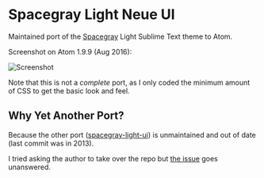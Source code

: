 # Spacegray Light Neue UI

Maintained port of the [Spacegray](http://kkga.github.io/spacegray) Light Sublime Text theme to Atom.

Screenshot on Atom 1.9.9 (Aug 2016):

![Screenshot](https://raw.githubusercontent.com/sonph/spacegray-light-neue-ui/master/screenshot.png)

Note that this is not a _complete_ port, as I only coded the minimum amount of CSS to get the basic look and feel.

## Why Yet Another Port?

Because the other port ([spacegray-light-ui](https://atom.io/themes/spacegray-light-ui)) is unmaintained and out of date (last commit was in 2013).

I tried asking the author to take over the repo but [the issue](https://github.com/aesarius/spacegray-light-ui/issues/6) goes unanswered.
